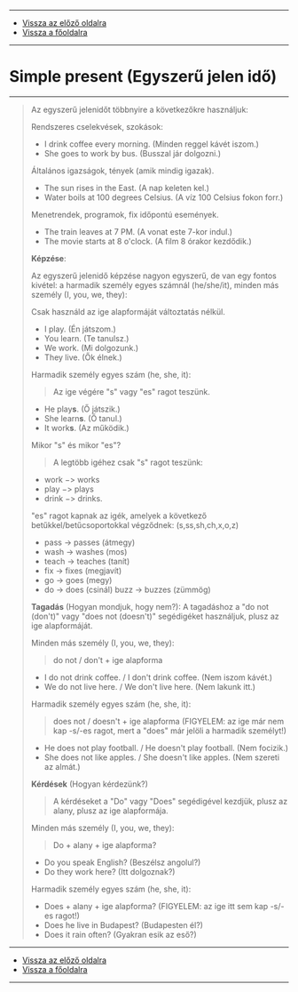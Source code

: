 
---

- [Vissza az előző oldalra](../angol.md)
- [Vissza a főoldalra](../../../../README.md)

---

# Simple present (Egyszerű jelen idő)

---

> Az egyszerű jelenidőt többnyire a következőkre használjuk:
>
> Rendszeres cselekvések, szokások:
> - I drink coffee every morning. (Minden reggel kávét iszom.)
> - She goes to work by bus. (Busszal jár dolgozni.)
>
> Általános igazságok, tények (amik mindig igazak).
> - The sun rises in the East. (A nap keleten kel.)
> - Water boils at 100 degrees Celsius. (A víz 100 Celsius fokon forr.)
>
> Menetrendek, programok, fix időpontú események.
> - The train leaves at 7 PM. (A vonat este 7-kor indul.)
> - The movie starts at 8 o'clock. (A film 8 órakor kezdődik.)
>
> **Képzése**:
>
> Az egyszerű jelenidő képzése nagyon egyszerű, de van egy fontos kivétel: a harmadik személy egyes számnál (he/she/it), minden más személy (I, you, we, they):
>
> Csak használd az ige alapformáját változtatás nélkül.
> - I play. (Én játszom.)
> - You learn. (Te tanulsz.)
> - We work. (Mi dolgozunk.)
> - They live. (Ők élnek.)
>
> Harmadik személy egyes szám (he, she, it):
>> Az ige végére "s" vagy "es" ragot teszünk.
> - He play**s**. (Ő játszik.)
> - She learn**s**. (Ő tanul.)
> - It work**s**. (Az működik.)
>
> Mikor "s" és mikor "es"?
>> A legtöbb igéhez csak "s" ragot teszünk:
> - work $->$ works
> - play $->$ plays
> - drink $->$ drinks.
>
> "es" ragot kapnak az igék, amelyek a következő betűkkel/betűcsoportokkal végződnek: (s,ss,sh,ch,x,o,z)
> - pass -> passes (átmegy)
> - wash -> washes (mos)
> - teach -> teaches (tanít)
> - fix -> fixes (megjavít)
> - go -> goes (megy)
> - do -> does (csinál)
> buzz -> buzzes (zümmög)
>
> **Tagadás** (Hogyan mondjuk, hogy nem?):
> A tagadáshoz a "do not (don't)" vagy "does not (doesn't)" segédigéket használjuk, plusz az ige alapformáját.
>
> Minden más személy (I, you, we, they):
>> do not / don't + ige alapforma
> - I do not drink coffee. / I don't drink coffee. (Nem iszom kávét.)
> - We do not live here. / We don't live here. (Nem lakunk itt.)
>
> Harmadik személy egyes szám (he, she, it):
>> does not / doesn't + ige alapforma (FIGYELEM: az ige már nem kap -s/-es ragot, mert a "does" már jelöli a harmadik személyt!)
> - He does not play football. / He doesn't play football. (Nem focizik.)
> - She does not like apples. / She doesn't like apples. (Nem szereti az almát.)
>
> **Kérdések** (Hogyan kérdezünk?)
>> A kérdéseket a "Do" vagy "Does" segédigével kezdjük, plusz az alany, plusz az ige alapformája.
>
> Minden más személy (I, you, we, they):
>> Do + alany + ige alapforma?
> - Do you speak English? (Beszélsz angolul?)
> - Do they work here? (Itt dolgoznak?)
>
> Harmadik személy egyes szám (he, she, it):
> - Does + alany + ige alapforma? (FIGYELEM: az ige itt sem kap -s/-es ragot!)
> - Does he live in Budapest? (Budapesten él?)
> - Does it rain often? (Gyakran esik az eső?)

---

- [Vissza az előző oldalra](../angol.md)
- [Vissza a főoldalra](../../../../README.md)

---